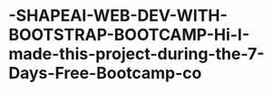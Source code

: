 # -SHAPEAI-WEB-DEV-WITH-BOOTSTRAP-BOOTCAMP-Hi-I-made-this-project-during-the-7-Days-Free-Bootcamp-co